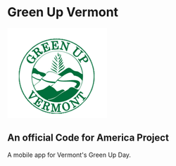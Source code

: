 # Green Up Vermont
![Alt](/assets/GreenupVermontlogo.png "Green Up Vermont Logo")

## An official Code for America Project

A mobile app for Vermont's Green Up Day.

